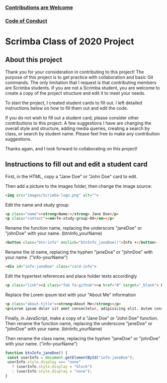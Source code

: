 ### [Contributions are Welcome](https://github.com/MichaelLarocca/Scrimba-Class-of-2020/blob/master/CONTRIBUTING.md)
### [Code of Conduct](https://github.com/MichaelLarocca/Scrimba-Class-of-2020/blob/master/CODE_OF_CONDUCT.md)

# Scrimba Class of 2020 Project
## About this project 
Thank you for your consideration in contributing to this project! The purpose of this project is to get practice with collaboration and basic Git commands. The only limitation that I request is that contributing members are Scrimba students. If you are not a Scrimba student, you are welcome to create a copy of the project structure and edit it to meet your needs.

To start the project, I created student cards to fill out. I left detailed instructions below on how to fill them out and edit the code.

If you do not wish to fill out a student card, please consider other contributions to this project. A few suggestions I have are changing the overall style and structure, adding media queries, creating a search by class, or search by student name. Please feel free to make any contribution suggestions.

Thanks again, and I look forward to collaborating on this project!

## Instructions to fill out and edit a student card
First, in the HTML, copy a "Jane Doe" or "John Doe" card to edit.

Then add a picture to the images folder, then change the image source:
```html
<img src="images/Scrimba-logo.png" alt="">
```

Edit the name and study group:
```html
<p class="name"><strong>Name:</strong> Jane Doe</p>
<p class="contact"><em>fe-study-group-00</em></p>
```      

Rename the function name, replacing the underscore "janeDoe" or "johnDoe" with your name. (btnInfo_yourName)
```html
<button class="btn-info" onclick="btnInfo_janeDoe()">Info ⬇</button>
```

Rename the id name, replacing the hyphen "janeDoe" or "johnDoe" with your name. ("info-yourName")

```html
<div id="info-janeDoe" class="card-info">
```

Edit the hypertext references and place holder texts accordingly 

```html
<p class="link"><i class="fab fa-github"><a href="#" target="_blank"> PlaceHolder</a></i></p>
```

Replace the Lorem ipsum text with your "About Me" information

```html
<p class="about-title"><strong>About Me</strong></p>
<p>Lorem ipsum dolor sit amet consectetur, adipisicing elit. Autem consequatur pariatur totam!</p>
 ```
 
 Finally, in JavaScript, make a copy of a "Jane Doe" or "John Doe" function. Then rename the function name, replacing the underscore "janeDoe" or "johnDoe" with your name. (btnInfo_yourName)

Then rename the class name, replacing the hyphen "janeDoe" or "johnDoe" with your name. ("info-yourName")
 
 ```js
 function btnInfo_janeDoe() {
  const userInfo = document.getElementById("info-janeDoe");
  userInfo.style.display === "none"
    ? (userInfo.style.display = "block")
    : (userInfo.style.display = "none");
}
```
